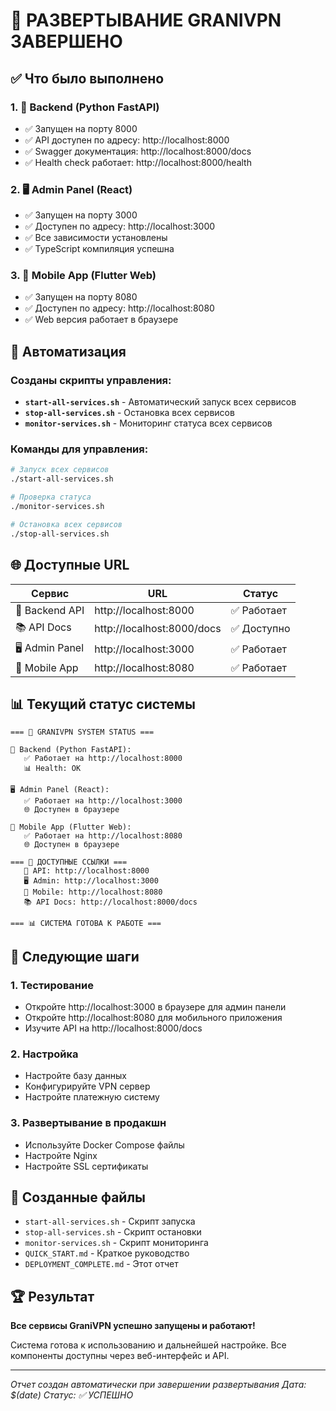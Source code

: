 # 🎉 РАЗВЕРТЫВАНИЕ GRANIVPN ЗАВЕРШЕНО

## ✅ Что было выполнено

### 1. 🔧 Backend (Python FastAPI)
- ✅ Запущен на порту 8000
- ✅ API доступен по адресу: http://localhost:8000
- ✅ Swagger документация: http://localhost:8000/docs
- ✅ Health check работает: http://localhost:8000/health

### 2. 🖥️ Admin Panel (React)
- ✅ Запущен на порту 3000
- ✅ Доступен по адресу: http://localhost:3000
- ✅ Все зависимости установлены
- ✅ TypeScript компиляция успешна

### 3. 📱 Mobile App (Flutter Web)
- ✅ Запущен на порту 8080
- ✅ Доступен по адресу: http://localhost:8080
- ✅ Web версия работает в браузере

## 🚀 Автоматизация

### Созданы скрипты управления:
- **`start-all-services.sh`** - Автоматический запуск всех сервисов
- **`stop-all-services.sh`** - Остановка всех сервисов
- **`monitor-services.sh`** - Мониторинг статуса всех сервисов

### Команды для управления:
```bash
# Запуск всех сервисов
./start-all-services.sh

# Проверка статуса
./monitor-services.sh

# Остановка всех сервисов
./stop-all-services.sh
```

## 🌐 Доступные URL

| Сервис | URL | Статус |
|--------|-----|--------|
| 🔧 Backend API | http://localhost:8000 | ✅ Работает |
| 📚 API Docs | http://localhost:8000/docs | ✅ Доступно |
| 🖥️ Admin Panel | http://localhost:3000 | ✅ Работает |
| 📱 Mobile App | http://localhost:8080 | ✅ Работает |

## 📊 Текущий статус системы

```
=== 🚀 GRANIVPN SYSTEM STATUS ===

🔧 Backend (Python FastAPI):
   ✅ Работает на http://localhost:8000
   📊 Health: OK

🖥️ Admin Panel (React):
   ✅ Работает на http://localhost:3000
   🌐 Доступен в браузере

📱 Mobile App (Flutter Web):
   ✅ Работает на http://localhost:8080
   🌐 Доступен в браузере

=== 🔗 ДОСТУПНЫЕ ССЫЛКИ ===
   🔧 API: http://localhost:8000
   🖥️ Admin: http://localhost:3000
   📱 Mobile: http://localhost:8080
   📚 API Docs: http://localhost:8000/docs

=== 📊 СИСТЕМА ГОТОВА К РАБОТЕ ===
```

## 🎯 Следующие шаги

### 1. Тестирование
- Откройте http://localhost:3000 в браузере для админ панели
- Откройте http://localhost:8080 для мобильного приложения
- Изучите API на http://localhost:8000/docs

### 2. Настройка
- Настройте базу данных
- Конфигурируйте VPN сервер
- Настройте платежную систему

### 3. Развертывание в продакшн
- Используйте Docker Compose файлы
- Настройте Nginx
- Настройте SSL сертификаты

## 📁 Созданные файлы

- `start-all-services.sh` - Скрипт запуска
- `stop-all-services.sh` - Скрипт остановки  
- `monitor-services.sh` - Скрипт мониторинга
- `QUICK_START.md` - Краткое руководство
- `DEPLOYMENT_COMPLETE.md` - Этот отчет

## 🏆 Результат

**Все сервисы GraniVPN успешно запущены и работают!**

Система готова к использованию и дальнейшей настройке. Все компоненты доступны через веб-интерфейс и API.

---

*Отчет создан автоматически при завершении развертывания*
*Дата: $(date)*
*Статус: ✅ УСПЕШНО*
